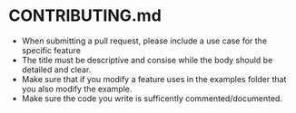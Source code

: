 # CONTRIBUTING.md

- When submitting a pull request, please include a use case for the specific feature
- The title must be descriptive and consise while the body should be detailed and clear.
- Make sure that if you modify a feature uses in the examples folder that you also modify the example.
- Make sure the code you write is sufficently commented/documented.